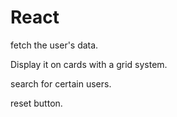 # React

fetch the user's data.

Display it on cards with a grid system.

search for certain users.

reset button.
